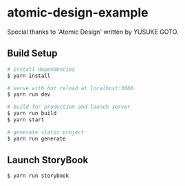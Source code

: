 # atomic-design-example
Special thanks to 'Atomic Design' written by YUSUKE GOTO.

## Build Setup

``` bash
# install dependencies
$ yarn install

# serve with hot reload at localhost:3000
$ yarn run dev

# build for production and launch server
$ yarn run build
$ yarn start

# generate static project
$ yarn run generate
```

## Launch StoryBook

```bash
$ yarn run storybook
```
